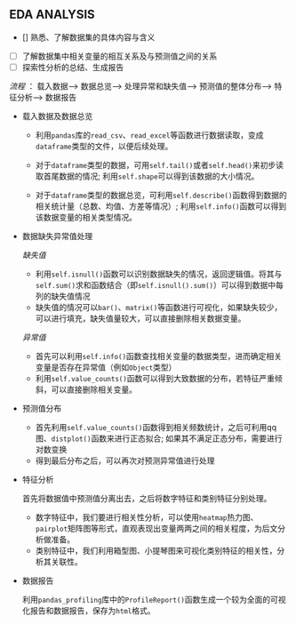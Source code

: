 ## EDA ANALYSIS

- [] 熟悉、了解数据集的具体内容与含义
- [ ] 了解数据集中相关变量的相互关系及与预测值之间的关系
- [ ] 探索性分析的总结、生成报告

*流程* ： 载入数据--> 数据总览--> 处理异常和缺失值--> 预测值的整体分布--> 特征分析--> 数据报告



- 载入数据及数据总览

	- 利用`pandas`库的`read_csv`、`read_excel`等函数进行数据读取，变成`dataframe`类型的文件，以便后续处理。

	- 对于`dataframe`类型的数据，可用`self.tail()`或者`self.head()`来初步读取首尾数据的情况; 利用`self.shape`可以得到该数据的大小情况。
	- 对于`dataframe`类型的数据总览，可利用`self.describe()`函数得到数据的相关统计量（总数、均值、方差等情况）; 利用`self.info()`函数可以得到该数据变量的相关类型情况。

- 数据缺失异常值处理

	*缺失值*

	- 利用`self.isnull()`函数可以识别数据缺失的情况，返回逻辑值。将其与`self.sum()`求和函数结合（即`self.isnull().sum()`）可以得到数据中每列的缺失值情况
	- 缺失值的情况可以`bar()`、`matrix()`等函数进行可视化，如果缺失较少，可以进行填充，缺失值量较大，可以直接删除相关数据变量。

	*异常值*

	- 首先可以利用`self.info()`函数查找相关变量的数据类型，进而确定相关变量是否存在异常值（例如`Object`类型）
	- 利用`self.value_counts()`函数可以得到大致数据的分布，若特征严重倾斜，可以直接删除相关变量。

- 预测值分布

	- 首先利用`self.value_counts()`函数得到相关频数统计，之后可利用qq图、`distplot()`函数来进行正态拟合; 如果其不满足正态分布，需要进行对数变换
	- 得到最后分布之后，可以再次对预测异常值进行处理

- 特征分析

	首先将数据值中预测值分离出去，之后将数字特征和类别特征分别处理。

	- 数字特征中，我们要进行相关性分析，可以使用`heatmap`热力图、`pairplot`矩阵图等形式，直观表现出变量两两之间的相关程度，为后文分析做准备。
	- 类别特征中，我们利用箱型图、小提琴图来可视化类别特征的相关性，分析其关联性。

- 数据报告

	利用`pandas_profiling`库中的`ProfileReport()`函数生成一个较为全面的可视化报告和数据报告，保存为`html`格式。

